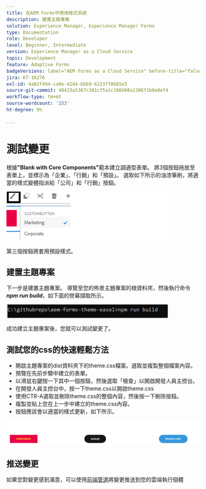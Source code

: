 ```yaml
---
title: 在AEM Forms中使用樣式系統
description: 建置主題專案
solution: Experience Manager, Experience Manager Forms
type: Documentation
role: Developer
level: Beginner, Intermediate
version: Experience Manager as a Cloud Service
topic: Development
feature: Adaptive Forms
badgeVersions: label="AEM Forms as a Cloud Service" before-title="false"
jira: KT-16276
exl-id: 4a02f494-ca0e-42d4-bbb9-6223ff8685e3
source-git-commit: 48433a5367c281cf5a1c106b08a1306f1b0e8ef4
workflow-type: tm+mt
source-wordcount: '253'
ht-degree: 0%

---
```


# 測試變更

根據&#x200B;**&quot;Blank with Core Components&quot;**&#x200B;範本建立調適型表單。 將3個按鈕拖放至表單上，並標示為「企業」、「行銷」和「預設」。
選取如下所示的油漆筆刷，將適當的樣式變體指派給「公司」和「行銷」按鈕。

![樣式](assets/marketing-variation.png)

第三個按鈕將套用預設樣式。

## 建置主題專案

下一步是建置主題專案。 導覽至您的佈景主題專案的根資料夾，然後執行命令&#x200B;_&#x200B;**npm run build**&#x200B;_，如下面的熒幕擷取所示。

![建置佈景主題](assets/build-theme.png)

成功建立主題專案後，您就可以測試變更了。

## 測試您的css的快速輕鬆方法

* 開啟主題專案的dist資料夾下的theme.css檔案。選取並複製整個檔案內容。
* 預覽在先前步驟中建立的表單。
* 以滑鼠右鍵按一下其中一個按鈕，然後選取「檢查」以開啟開發人員主控台。
* 在開發人員主控台中，按一下theme.css以開啟theme.css
* 使用CTR-A選取並刪除theme.css的整個內容，然後按一下刪除按鈕。
* 複製並貼上您在上一步中建立的theme.css內容。
* 按鈕應該會以適當的樣式更新，如下所示。

![最終按鈕](assets/final-state-buttons.png)

## 推送變更

如果您對變更感到滿意，可以使用[前端管道](https://experienceleague.adobe.com/zh-hant/docs/experience-manager-learn/getting-started-wknd-tutorial-develop/enable-frontend-pipeline-devops/create-frontend-pipeline)將變更推送到您的雲端執行個體
